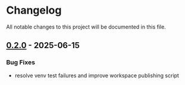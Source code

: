 # Changelog

All notable changes to this project will be documented in this file.


## [0.2.0](https://github.com/loonghao/vx/compare/vx-core-v0.1.36...vx-core-v0.2.0) - 2025-06-15

### Bug Fixes

- resolve venv test failures and improve workspace publishing script
